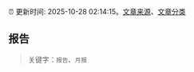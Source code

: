 :alarm_clock: 更新时间: 2025-10-28 02:14:15。[文章来源](/README.md)、[文章分类](/TAGS.md)

## 报告


> 关键字：`报告`、`月报`



